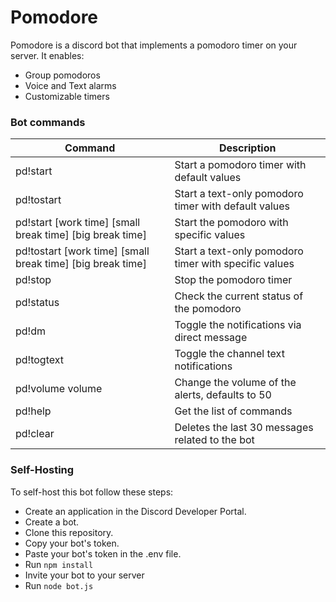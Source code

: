 # Pomodore

Pomodore is a discord bot that implements a pomodoro timer on your server.
It enables:

- Group pomodoros
- Voice and Text alarms
- Customizable timers

### Bot commands

| Command                                                    | Description                                           |
| ---------------------------------------------------------- | ----------------------------------------------------- |
| pd!start                                                   | Start a pomodoro timer with default values            |
| pd!tostart                                                 | Start a text-only pomodoro timer with default values  |
| pd!start [work time] [small break time] [big break time]   | Start the pomodoro with specific values               |
| pd!tostart [work time] [small break time] [big break time] | Start a text-only pomodoro timer with specific values |
| pd!stop                                                    | Stop the pomodoro timer                               |
| pd!status                                                  | Check the current status of the pomodoro              |
| pd!dm                                                      | Toggle the notifications via direct message           |
| pd!togtext                                                 | Toggle the channel text notifications                 |
| pd!volume volume                                           | Change the volume of the alerts, defaults to 50       |
| pd!help                                                    | Get the list of commands                              |
| pd!clear                                                   | Deletes the last 30 messages related to the bot       |

### Self-Hosting

To self-host this bot follow these steps:

- Create an application in the Discord Developer Portal.
- Create a bot.
- Clone this repository.
- Copy your bot's token.
- Paste your bot's token in the .env file.
- Run `npm install`
- Invite your bot to your server
- Run `node bot.js`
